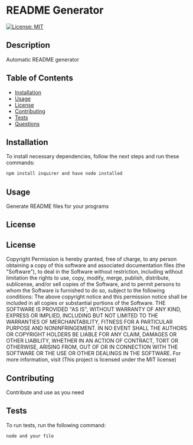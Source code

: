 # README Generator
[![License: MIT](https://img.shields.io/badge/License-MIT-yellow.svg)](https://opensource.org/licenses/MIT)
## Description
Automatic README generator
## Table of Contents 
- [Installation](#installation)
- [Usage](#usage)
- [License](#license)
- [Contributing](#contributing)
- [Tests](#tests)
- [Questions](#questions)
## Installation
To install necessary dependencies, follow the next steps and run these commands:
```bash
npm install inquirer and have node installed
```
## Usage
Generate README files for your programs
## License
## License
    
  Copyright <YEAR> <COPYRIGHT HOLDER>
  Permission is hereby granted, free of charge, to any person obtaining a copy of this software and associated documentation files (the "Software"), to deal in the Software without restriction, including without limitation the rights to use, copy, modify, merge, publish, distribute, sublicense, and/or sell copies of the Software, and to permit persons to whom the Software is furnished to do so, subject to the following conditions:
  The above copyright notice and this permission notice shall be included in all copies or substantial portions of the Software.
  THE SOFTWARE IS PROVIDED "AS IS", WITHOUT WARRANTY OF ANY KIND, EXPRESS OR IMPLIED, INCLUDING BUT NOT LIMITED TO THE WARRANTIES OF MERCHANTABILITY, FITNESS FOR A PARTICULAR PURPOSE AND NONINFRINGEMENT. IN NO EVENT SHALL THE AUTHORS OR COPYRIGHT HOLDERS BE LIABLE FOR ANY CLAIM, DAMAGES OR OTHER LIABILITY, WHETHER IN AN ACTION OF CONTRACT, TORT OR OTHERWISE, ARISING FROM, OUT OF OR IN CONNECTION WITH THE SOFTWARE OR THE USE OR OTHER DEALINGS IN THE SOFTWARE.
  For more information, visit (This project is licensed under the MIT license)
  
  
## Contributing
Contribute and use as you need
## Tests
To run tests, run the following command:
```bash
node and your file
```
